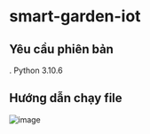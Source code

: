 # smart-garden-iot

## Yêu cầu phiên bản
. Python 3.10.6

## Hướng dẫn chạy file

![image](https://github.com/looongtom/smart-garden-iot/assets/94033356/a5efd865-425b-4039-a893-575645d67927)
